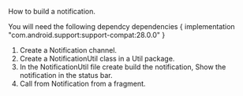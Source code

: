  
How to build a notification. 

You will need the following dependcy
dependencies {
    implementation "com.android.support:support-compat:28.0.0"
}

1) Create a Notification channel.
2) Create a NotificationUtil class in a Util package.
3) In the NotificationUtil file create build the notification, Show the notification in the status bar. 
4) Call from Notification from a fragment. 

